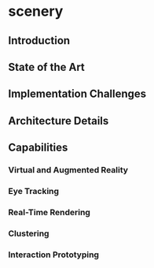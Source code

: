 # scenery

## Introduction

## State of the Art

## Implementation Challenges

## Architecture Details

## Capabilities

### Virtual and Augmented Reality

### Eye Tracking

### Real-Time Rendering

### Clustering

### Interaction Prototyping

